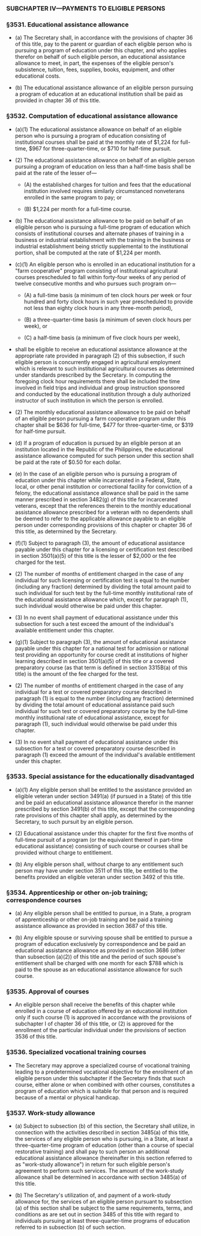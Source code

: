 ### SUBCHAPTER IV—PAYMENTS TO ELIGIBLE PERSONS

### §3531. Educational assistance allowance
* (a) The Secretary shall, in accordance with the provisions of chapter 36 of this title, pay to the parent or guardian of each eligible person who is pursuing a program of education under this chapter, and who applies therefor on behalf of such eligible person, an educational assistance allowance to meet, in part, the expenses of the eligible person's subsistence, tuition, fees, supplies, books, equipment, and other educational costs.

* (b) The educational assistance allowance of an eligible person pursuing a program of education at an educational institution shall be paid as provided in chapter 36 of this title.

### §3532. Computation of educational assistance allowance
* (a)(1) The educational assistance allowance on behalf of an eligible person who is pursuing a program of education consisting of institutional courses shall be paid at the monthly rate of $1,224 for full-time, $967 for three-quarter-time, or $710 for half-time pursuit.

* (2) The educational assistance allowance on behalf of an eligible person pursuing a program of education on less than a half-time basis shall be paid at the rate of the lesser of—

  * (A) the established charges for tuition and fees that the educational institution involved requires similarly circumstanced nonveterans enrolled in the same program to pay; or

  * (B) $1,224 per month for a full-time course.


* (b) The educational assistance allowance to be paid on behalf of an eligible person who is pursuing a full-time program of education which consists of institutional courses and alternate phases of training in a business or industrial establishment with the training in the business or industrial establishment being strictly supplemental to the institutional portion, shall be computed at the rate of $1,224 per month.

* (c)(1) An eligible person who is enrolled in an educational institution for a "farm cooperative" program consisting of institutional agricultural courses prescheduled to fall within forty-four weeks of any period of twelve consecutive months and who pursues such program on—

  * (A) a full-time basis (a minimum of ten clock hours per week or four hundred and forty clock hours in such year prescheduled to provide not less than eighty clock hours in any three-month period),

  * (B) a three-quarter-time basis (a minimum of seven clock hours per week), or

  * (C) a half-time basis (a minimum of five clock hours per week),


* shall be eligible to receive an educational assistance allowance at the appropriate rate provided in paragraph (2) of this subsection, if such eligible person is concurrently engaged in agricultural employment which is relevant to such institutional agricultural courses as determined under standards prescribed by the Secretary. In computing the foregoing clock hour requirements there shall be included the time involved in field trips and individual and group instruction sponsored and conducted by the educational institution through a duly authorized instructor of such institution in which the person is enrolled.

* (2) The monthly educational assistance allowance to be paid on behalf of an eligible person pursuing a farm cooperative program under this chapter shall be $636 for full-time, $477 for three-quarter-time, or $319 for half-time pursuit.

* (d) If a program of education is pursued by an eligible person at an institution located in the Republic of the Philippines, the educational assistance allowance computed for such person under this section shall be paid at the rate of $0.50 for each dollar.

* (e) In the case of an eligible person who is pursuing a program of education under this chapter while incarcerated in a Federal, State, local, or other penal institution or correctional facility for conviction of a felony, the educational assistance allowance shall be paid in the same manner prescribed in section 3482(g) of this title for incarcerated veterans, except that the references therein to the monthly educational assistance allowance prescribed for a veteran with no dependents shall be deemed to refer to the applicable allowance payable to an eligible person under corresponding provisions of this chapter or chapter 36 of this title, as determined by the Secretary.

* (f)(1) Subject to paragraph (3), the amount of educational assistance payable under this chapter for a licensing or certification test described in section 3501(a)(5) of this title is the lesser of $2,000 or the fee charged for the test.

* (2) The number of months of entitlement charged in the case of any individual for such licensing or certification test is equal to the number (including any fraction) determined by dividing the total amount paid to such individual for such test by the full-time monthly institutional rate of the educational assistance allowance which, except for paragraph (1), such individual would otherwise be paid under this chapter.

* (3) In no event shall payment of educational assistance under this subsection for such a test exceed the amount of the individual's available entitlement under this chapter.

* (g)(1) Subject to paragraph (3), the amount of educational assistance payable under this chapter for a national test for admission or national test providing an opportunity for course credit at institutions of higher learning described in section 3501(a)(5) of this title or a covered preparatory course (as that term is defined in section 3315B(a) of this title) is the amount of the fee charged for the test.

* (2) The number of months of entitlement charged in the case of any individual for a test or covered preparatory course described in paragraph (1) is equal to the number (including any fraction) determined by dividing the total amount of educational assistance paid such individual for such test or covered preparatory course by the full-time monthly institutional rate of educational assistance, except for paragraph (1), such individual would otherwise be paid under this chapter.

* (3) In no event shall payment of educational assistance under this subsection for a test or covered preparatory course described in paragraph (1) exceed the amount of the individual's available entitlement under this chapter.

### §3533. Special assistance for the educationally disadvantaged
* (a)(1) Any eligible person shall be entitled to the assistance provided an eligible veteran under section 3491(a) (if pursued in a State) of this title and be paid an educational assistance allowance therefor in the manner prescribed by section 3491(b) of this title, except that the corresponding rate provisions of this chapter shall apply, as determined by the Secretary, to such pursuit by an eligible person.

* (2) Educational assistance under this chapter for the first five months of full-time pursuit of a program (or the equivalent thereof in part-time educational assistance) consisting of such course or courses shall be provided without charge to entitlement.

* (b) Any eligible person shall, without charge to any entitlement such person may have under section 3511 of this title, be entitled to the benefits provided an eligible veteran under section 3492 of this title.

### §3534. Apprenticeship or other on-job training; correspondence courses
* (a) Any eligible person shall be entitled to pursue, in a State, a program of apprenticeship or other on-job training and be paid a training assistance allowance as provided in section 3687 of this title.

* (b) Any eligible spouse or surviving spouse shall be entitled to pursue a program of education exclusively by correspondence and be paid an educational assistance allowance as provided in section 3686 (other than subsection (a)(2)) of this title and the period of such spouse's entitlement shall be charged with one month for each $788 which is paid to the spouse as an educational assistance allowance for such course.

### §3535. Approval of courses
* An eligible person shall receive the benefits of this chapter while enrolled in a course of education offered by an educational institution only if such course (1) is approved in accordance with the provisions of subchapter I of chapter 36 of this title, or (2) is approved for the enrollment of the particular individual under the provisions of section 3536 of this title.

### §3536. Specialized vocational training courses
* The Secretary may approve a specialized course of vocational training leading to a predetermined vocational objective for the enrollment of an eligible person under this subchapter if the Secretary finds that such course, either alone or when combined with other courses, constitutes a program of education which is suitable for that person and is required because of a mental or physical handicap.

### §3537. Work-study allowance
* (a) Subject to subsection (b) of this section, the Secretary shall utilize, in connection with the activities described in section 3485(a) of this title, the services of any eligible person who is pursuing, in a State, at least a three-quarter-time program of education (other than a course of special restorative training) and shall pay to such person an additional educational assistance allowance (hereinafter in this section referred to as "work-study allowance") in return for such eligible person's agreement to perform such services. The amount of the work-study allowance shall be determined in accordance with section 3485(a) of this title.

* (b) The Secretary's utilization of, and payment of a work-study allowance for, the services of an eligible person pursuant to subsection (a) of this section shall be subject to the same requirements, terms, and conditions as are set out in section 3485 of this title with regard to individuals pursuing at least three-quarter-time programs of education referred to in subsection (b) of such section.
